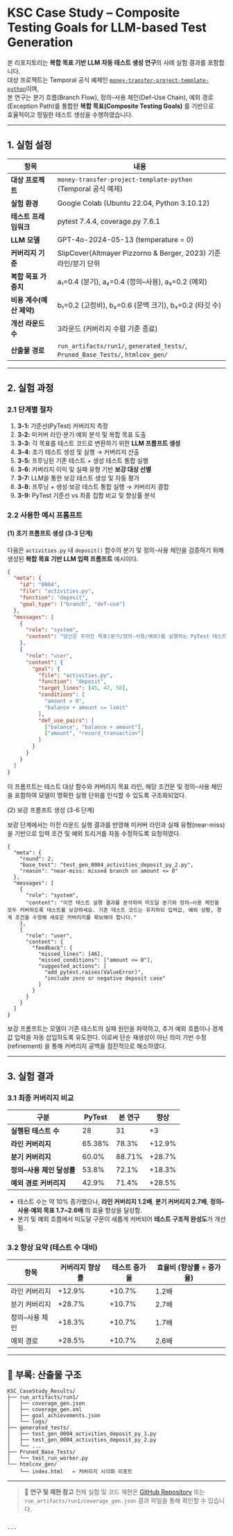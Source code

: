 # KSC Case Study – Composite Testing Goals for LLM-based Test Generation

본 리포지토리는 **복합 목표 기반 LLM 자동 테스트 생성 연구**의 사례 실험 결과를 포함합니다.  
대상 프로젝트는 Temporal 공식 예제인 [`money-transfer-project-template-python`](https://github.com/temporalio/money-transfer-project-template-python)이며,  
본 연구는 분기 흐름(Branch Flow), 정의–사용 체인(Def–Use Chain), 예외 경로(Exception Path)를 통합한 **복합 목표(Composite Testing Goals)** 를 기반으로  
효율적이고 정밀한 테스트 생성을 수행하였습니다.

---

## 1. 실험 설정

| 항목 | 내용 |
|------|------|
| **대상 프로젝트** | `money-transfer-project-template-python` (Temporal 공식 예제) |
| **실험 환경** | Google Colab (Ubuntu 22.04, Python 3.10.12) |
| **테스트 프레임워크** | pytest 7.4.4, coverage.py 7.6.1 |
| **LLM 모델** | GPT-4o-2024-05-13 (temperature = 0) |
| **커버리지 기준** | SlipCover(Altmayer Pizzorno & Berger, 2023) 기준 라인/분기 단위 |
| **복합 목표 가중치** | a₁=0.4 (분기), a₂=0.4 (정의–사용), a₃=0.2 (예외) |
| **비용 계수(예산 제약)** | b₁=0.2 (고정비), b₂=0.6 (문맥 크기), b₃=0.2 (타깃 수) |
| **개선 라운드 수** | 3라운드 (커버리지 수렴 기준 종료) |
| **산출물 경로** | `run_artifacts/run1/`, `generated_tests/`, `Pruned_Base_Tests/`, `htmlcov_gen/` |

---

## 2. 실험 과정

### 2.1 단계별 절차
1. **3-1:** 기준선(PyTest) 커버리지 측정  
2. **3-2:** 미커버 라인·분기·예외 분석 및 복합 목표 도출  
3. **3-3:** 각 목표를 테스트 코드로 변환하기 위한 **LLM 프롬프트 생성**  
4. **3-4:** 초기 테스트 생성 및 실행 → 커버리지 산출  
5. **3-5:** 프루닝된 기존 테스트 + 생성 테스트 통합 실행  
6. **3-6:** 커버리지 이익 및 실패 유형 기반 **보강 대상 선별**  
7. **3-7:** LLM을 통한 보강 테스트 생성 및 자동 평가  
8. **3-8:** 프루닝 + 생성·보강 테스트 통합 실행 → 커버리지 결합  
9. **3-9:** PyTest 기준선 vs 최종 집합 비교 및 향상률 분석  

### 2.2 사용한 예시 프롬프트

#### (1) 초기 프롬프트 생성 (3-3 단계)

다음은 `activities.py` 내 `deposit()` 함수의 분기 및 정의-사용 체인을 검증하기 위해  
생성된 **복합 목표 기반 LLM 입력 프롬프트** 예시이다.

```json
{
  "meta": {
    "id": "0004",
    "file": "activities.py",
    "function": "deposit",
    "goal_type": ["branch", "def-use"]
  },
  "messages": [
    {
      "role": "system",
      "content": "당신은 주어진 목표(분기/정의-사용/예외)를 실행하는 PyTest 테스트 코드를 생성하는 테스트 생성기입니다. 출력은 반드시 마크다운 없이 하나의 JSON 객체로만 구성되어야 하며, 소스 코드는 수정하지 않습니다."
    },
    {
      "role": "user",
      "content": {
        "goal": {
          "file": "activities.py",
          "function": "deposit",
          "target_lines": [45, 47, 50],
          "conditions": [
            "amount > 0",
            "balance + amount <= limit"
          ],
          "def_use_pairs": [
            ["balance", "balance + amount"],
            ["amount", "record_transaction"]
          ]
        }
      }
    }
  ]
}
```

이 프롬프트는 테스트 대상 함수와 커버리지 목표 라인,
해당 조건문 및 정의–사용 체인을 포함하여 모델이 명확한 실행 단위를 인식할 수 있도록 구조화되었다.

(2) 보강 프롬프트 생성 (3-6 단계)

보강 단계에서는 이전 라운드 실행 결과를 반영해
미커버 라인과 실패 유형(near-miss) 을 기반으로 입력 조건 및 예외 트리거를 자동 수정하도록 요청하였다.
```
{
  "meta": {
    "round": 2,
    "base_test": "test_gen_0004_activities_deposit_py_2.py",
    "reason": "near-miss: missed branch on amount <= 0"
  },
  "messages": [
    {
      "role": "system",
      "content": "이전 테스트 실행 결과를 분석하여 미도달 분기와 정의–사용 체인을 모두 커버하도록 테스트를 보강하세요. 기존 테스트 코드는 유지하되 입력값, 예외 상황, 경계 조건을 수정해 새로운 커버리지를 확보해야 합니다."
    },
    {
      "role": "user",
      "content": {
        "feedback": {
          "missed_lines": [46],
          "missed_conditions": ["amount <= 0"],
          "suggested_actions": [
            "add pytest.raises(ValueError)",
            "include zero or negative deposit case"
          ]
        }
      }
    }
  ]
}
```

보강 프롬프트는 모델이 기존 테스트의 실패 원인을 파악하고,
추가 예외 흐름이나 경계값 입력을 자동 삽입하도록 유도한다.
이로써 단순 재생성이 아닌 의미 기반 수정(refinement) 을 통해 커버리지 공백을 점진적으로 해소하였다.


---

## 3. 실험 결과

### 3.1 최종 커버리지 비교

| 구분               | PyTest | 본 연구   | 향상     |
| ---------------- | ------ | ------ | ------ |
| **실행된 테스트 수**    | 28     | 31     | +3     |
| **라인 커버리지**      | 65.38% | 78.3%  | +12.9% |
| **분기 커버리지**      | 60.0%  | 88.71% | +28.7% |
| **정의–사용 체인 달성률** | 53.8%  | 72.1%  | +18.3% |
| **예외 경로 커버리지**   | 42.9%  | 71.4%  | +28.5% |

* 테스트 수는 약 10% 증가했으나, **라인 커버리지 1.2배**, **분기 커버리지 2.7배**,
  **정의–사용·예외 목표 1.7~2.6배** 의 효율 향상을 달성함.
* 분기 및 예외 흐름에서 미도달 구문이 새롭게 커버되어 **테스트 구조적 완성도**가 개선됨.

### 3.2 향상 요약 (테스트 수 대비)

| 항목       | 커버리지 향상률 | 테스트 증가율 | 효율비 (향상률 ÷ 증가율) |
| -------- | -------- | ------- | --------------- |
| 라인 커버리지  | +12.9%   | +10.7%  | 1.2배            |
| 분기 커버리지  | +28.7%   | +10.7%  | 2.7배            |
| 정의–사용 체인 | +18.3%   | +10.7%  | 1.7배            |
| 예외 경로    | +28.5%   | +10.7%  | 2.6배            |

---

## 📂 부록: 산출물 구조

```
KSC_CaseStudy_Results/
├── run_artifacts/run1/
│   ├── coverage_gen.json
│   ├── coverage_gen.xml
│   ├── goal_achievements.json
│   └── logs/
├── generated_tests/
│   ├── test_gen_0004_activities_deposit_py_1.py
│   ├── test_gen_0004_activities_deposit_py_2.py
│   └── ...
├── Pruned_Base_Tests/
│   └── test_run_worker.py
└── htmlcov_gen/
    └── index.html   ← 커버리지 시각화 리포트
```

---

> 📘 **연구 및 재현 참고**
> 전체 실험 및 코드 재현은 [GitHub Repository](https://github.com/hello-suji/KSC-CaseStudy)
> 또는 `run_artifacts/run1/coverage_gen.json` 결과 파일을 통해 확인할 수 있습니다.

```

---
